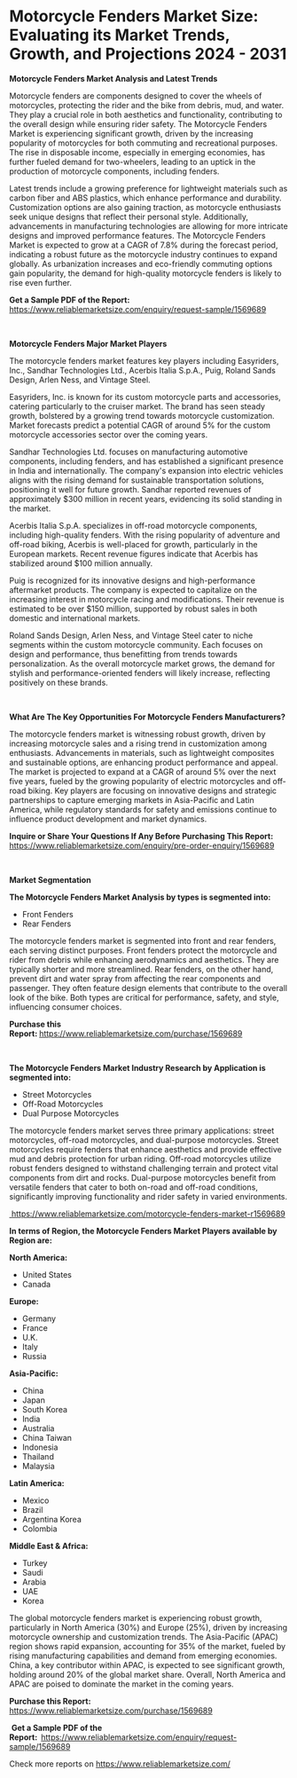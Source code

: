 <p><h1>Motorcycle Fenders Market Size: Evaluating its Market Trends, Growth, and Projections 2024 - 2031</h1></p><p><strong>Motorcycle Fenders Market Analysis and Latest Trends</strong></p>
<p><p>Motorcycle fenders are components designed to cover the wheels of motorcycles, protecting the rider and the bike from debris, mud, and water. They play a crucial role in both aesthetics and functionality, contributing to the overall design while ensuring rider safety. The Motorcycle Fenders Market is experiencing significant growth, driven by the increasing popularity of motorcycles for both commuting and recreational purposes. The rise in disposable income, especially in emerging economies, has further fueled demand for two-wheelers, leading to an uptick in the production of motorcycle components, including fenders.</p><p>Latest trends include a growing preference for lightweight materials such as carbon fiber and ABS plastics, which enhance performance and durability. Customization options are also gaining traction, as motorcycle enthusiasts seek unique designs that reflect their personal style. Additionally, advancements in manufacturing technologies are allowing for more intricate designs and improved performance features. The Motorcycle Fenders Market is expected to grow at a CAGR of 7.8% during the forecast period, indicating a robust future as the motorcycle industry continues to expand globally. As urbanization increases and eco-friendly commuting options gain popularity, the demand for high-quality motorcycle fenders is likely to rise even further.</p></p>
<p><strong>Get a Sample PDF of the Report:&nbsp;</strong> <a href="https://www.reliablemarketsize.com/enquiry/request-sample/1569689?utm_campaign=2005&utm_medium=2&utm_source=Github&utm_content=ia&utm_term=29122024&utm_id=motorcycle-fenders">https://www.reliablemarketsize.com/enquiry/request-sample/1569689</a></p>
<p>&nbsp;</p>
<p><strong>Motorcycle Fenders Major Market Players</strong></p>
<p><p>The motorcycle fenders market features key players including Easyriders, Inc., Sandhar Technologies Ltd., Acerbis Italia S.p.A., Puig, Roland Sands Design, Arlen Ness, and Vintage Steel. </p><p>Easyriders, Inc. is known for its custom motorcycle parts and accessories, catering particularly to the cruiser market. The brand has seen steady growth, bolstered by a growing trend towards motorcycle customization. Market forecasts predict a potential CAGR of around 5% for the custom motorcycle accessories sector over the coming years.</p><p>Sandhar Technologies Ltd. focuses on manufacturing automotive components, including fenders, and has established a significant presence in India and internationally. The company's expansion into electric vehicles aligns with the rising demand for sustainable transportation solutions, positioning it well for future growth. Sandhar reported revenues of approximately $300 million in recent years, evidencing its solid standing in the market.</p><p>Acerbis Italia S.p.A. specializes in off-road motorcycle components, including high-quality fenders. With the rising popularity of adventure and off-road biking, Acerbis is well-placed for growth, particularly in the European markets. Recent revenue figures indicate that Acerbis has stabilized around $100 million annually.</p><p>Puig is recognized for its innovative designs and high-performance aftermarket products. The company is expected to capitalize on the increasing interest in motorcycle racing and modifications. Their revenue is estimated to be over $150 million, supported by robust sales in both domestic and international markets.</p><p>Roland Sands Design, Arlen Ness, and Vintage Steel cater to niche segments within the custom motorcycle community. Each focuses on design and performance, thus benefitting from trends towards personalization. As the overall motorcycle market grows, the demand for stylish and performance-oriented fenders will likely increase, reflecting positively on these brands.</p></p>
<p>&nbsp;</p>
<p><strong>What Are The Key Opportunities For Motorcycle Fenders Manufacturers?</strong></p>
<p><p>The motorcycle fenders market is witnessing robust growth, driven by increasing motorcycle sales and a rising trend in customization among enthusiasts. Advancements in materials, such as lightweight composites and sustainable options, are enhancing product performance and appeal. The market is projected to expand at a CAGR of around 5% over the next five years, fueled by the growing popularity of electric motorcycles and off-road biking. Key players are focusing on innovative designs and strategic partnerships to capture emerging markets in Asia-Pacific and Latin America, while regulatory standards for safety and emissions continue to influence product development and market dynamics.</p></p>
<p><strong>Inquire or Share Your Questions If Any Before Purchasing This Report:</strong> <a href="https://www.reliablemarketsize.com/enquiry/pre-order-enquiry/1569689?utm_campaign=2005&utm_medium=2&utm_source=Github&utm_content=ia&utm_term=29122024&utm_id=motorcycle-fenders">https://www.reliablemarketsize.com/enquiry/pre-order-enquiry/1569689</a></p>
<p>&nbsp;</p>
<p><strong>Market Segmentation</strong></p>
<p><strong>The Motorcycle Fenders Market Analysis by types is segmented into:</strong></p>
<p><ul><li>Front Fenders</li><li>Rear Fenders</li></ul></p>
<p><p>The motorcycle fenders market is segmented into front and rear fenders, each serving distinct purposes. Front fenders protect the motorcycle and rider from debris while enhancing aerodynamics and aesthetics. They are typically shorter and more streamlined. Rear fenders, on the other hand, prevent dirt and water spray from affecting the rear components and passenger. They often feature design elements that contribute to the overall look of the bike. Both types are critical for performance, safety, and style, influencing consumer choices.</p></p>
<p><strong>Purchase this Report:&nbsp;</strong><a href="https://www.reliablemarketsize.com/purchase/1569689?utm_campaign=2005&utm_medium=2&utm_source=Github&utm_content=ia&utm_term=29122024&utm_id=motorcycle-fenders">https://www.reliablemarketsize.com/purchase/1569689</a></p>
<p>&nbsp;</p>
<p><strong>The Motorcycle Fenders Market Industry Research by Application is segmented into:</strong></p>
<p><ul><li>Street Motorcycles</li><li>Off-Road Motorcycles</li><li>Dual Purpose Motorcycles</li></ul></p>
<p><p>The motorcycle fenders market serves three primary applications: street motorcycles, off-road motorcycles, and dual-purpose motorcycles. Street motorcycles require fenders that enhance aesthetics and provide effective mud and debris protection for urban riding. Off-road motorcycles utilize robust fenders designed to withstand challenging terrain and protect vital components from dirt and rocks. Dual-purpose motorcycles benefit from versatile fenders that cater to both on-road and off-road conditions, significantly improving functionality and rider safety in varied environments.</p></p>
<p><a href="https://www.reliablemarketsize.com/motorcycle-fenders-market-r1569689?utm_campaign=2005&utm_medium=2&utm_source=Github&utm_content=ia&utm_term=29122024&utm_id=motorcycle-fenders">&nbsp;https://www.reliablemarketsize.com/motorcycle-fenders-market-r1569689</a></p>
<p><strong>In terms of Region, the Motorcycle Fenders Market Players available by Region are:</strong></p>
<p>
    <p> <strong> North America: </strong>
        <ul>
            <li>United States</li>
            <li>Canada</li>
        </ul>
        </p> 
    <p> <strong> Europe: </strong>
        <ul>
            <li>Germany</li>
            <li>France</li>
            <li>U.K.</li>
            <li>Italy</li>
            <li>Russia</li>
        </ul>
        </p> 
    <p> <strong> Asia-Pacific: </strong>
        <ul>
            <li>China</li>
            <li>Japan</li>
            <li>South Korea</li>
            <li>India</li>
            <li>Australia</li>
            <li>China Taiwan</li>
            <li>Indonesia</li>
            <li>Thailand</li>
            <li>Malaysia</li>
        </ul>
        </p> 
    <p> <strong> Latin America: </strong>
        <ul>
            <li>Mexico</li>
            <li>Brazil</li>
            <li>Argentina Korea</li>
            <li>Colombia</li>
        </ul>
        </p> 
    <p> <strong> Middle East & Africa: </strong>
        <ul>
            <li>Turkey</li>
            <li>Saudi</li>
            <li>Arabia</li>
            <li>UAE</li>
            <li>Korea</li>
        </ul>
    </p>
    </p>
<p><p>The global motorcycle fenders market is experiencing robust growth, particularly in North America (30%) and Europe (25%), driven by increasing motorcycle ownership and customization trends. The Asia-Pacific (APAC) region shows rapid expansion, accounting for 35% of the market, fueled by rising manufacturing capabilities and demand from emerging economies. China, a key contributor within APAC, is expected to see significant growth, holding around 20% of the global market share. Overall, North America and APAC are poised to dominate the market in the coming years.</p></p>
<p><strong>Purchase this Report: </strong><a href="https://www.reliablemarketsize.com/purchase/1569689?utm_campaign=2005&utm_medium=2&utm_source=Github&utm_content=ia&utm_term=29122024&utm_id=motorcycle-fenders">https://www.reliablemarketsize.com/purchase/1569689</a></p>
<p>&nbsp;<strong>Get a Sample PDF of the Report:&nbsp;&nbsp;</strong><a href="https://www.reliablemarketsize.com/enquiry/request-sample/1569689?utm_campaign=2005&utm_medium=2&utm_source=Github&utm_content=ia&utm_term=29122024&utm_id=motorcycle-fenders">https://www.reliablemarketsize.com/enquiry/request-sample/1569689</a></p>
<p><strong></strong></p>
<p>Check more reports on <a href="https://www.reliablemarketsize.com/?utm_campaign=2005&utm_medium=2&utm_source=Github&utm_content=ia&utm_term=29122024&utm_id=motorcycle-fenders">https://www.reliablemarketsize.com/</a></p>